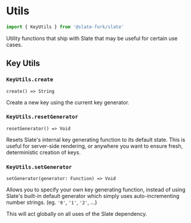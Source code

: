 # Utils

```js
import { KeyUtils } from '@slate-fork/slate'
```

Utility functions that ship with Slate that may be useful for certain use cases.

## Key Utils

### `KeyUtils.create`

`create() => String`

Create a new key using the current key generator.

### `KeyUtils.resetGenerator`

`resetGenerator() => Void`

Resets Slate's internal key generating function to its default state. This is useful for server-side rendering, or anywhere you want to ensure fresh, deterministic creation of keys.

### `KeyUtils.setGenerator`

`setGenerator(generator: Function) => Void`

Allows you to specify your own key generating function, instead of using Slate's built-in default generator which simply uses auto-incrementing number strings. (eg. `'0'`, `'1'`, `'2'`, ...)

This will act globally on all uses of the Slate dependency.
